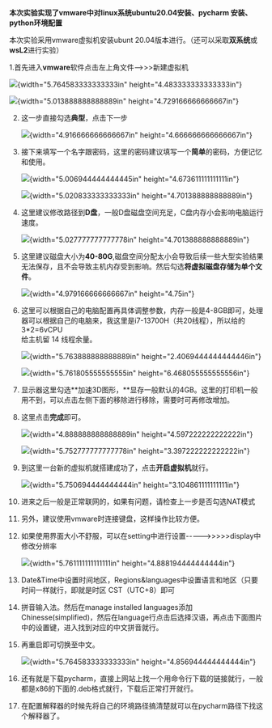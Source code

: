 **本次实验实现了vmware中对linux系统ubuntu20.04安装、pycharm
安装、python环境配置**

本次实验采用vmware虚拟机安装ubunt
20.04版本进行。（还可以采取**双系统**或**wsL2**进行实验）

1.首先进入**vmware**软件点击左上角文件\--\>\>\>新建虚拟机

![](D:\linux_install_img/media/image1.png){width="5.764583333333333in"
height="4.483333333333333in"}

![](D:\linux_install_img/media/image2.png){width="5.013888888888889in"
height="4.729166666666667in"}

2.  这一步直接勾选**典型**，点击下一步

    ![](D:\linux_install_img/media/image3.png){width="4.916666666666667in"
    height="4.666666666666667in"}

3.  接下来填写一个名字跟密码，这里的密码建议填写一个**简单**的密码，方便记忆和使用。

    ![](D:\linux_install_img/media/image4.png){width="5.006944444444445in"
    height="4.673611111111111in"}

    ![](D:\linux_install_img/media/image5.png){width="5.020833333333333in"
    height="4.701388888888889in"}

4.  这里建议修改路径到**D盘**，一般D盘磁盘空间充足，C盘内存小会影响电脑运行速度。

    ![](D:\linux_install_img/media/image6.png){width="5.027777777777778in"
    height="4.701388888888889in"}

5.  这里建议磁盘大小为**40-80G**,磁盘空间分配太小会导致后续一些大型实验结果无法保存，且不会导致主机内存受到影响。然后勾选**将虚拟磁盘存储为单个文件**。

    ![](D:\linux_install_img/media/image7.png){width="4.979166666666667in"
    height="4.75in"}

6.  这里可以根据自己的电脑配置再具体调整参数，内存一般是4-8GB即可，处理器可以根据自己的电脑来，我这里是i7-13700H（共20线程），所以给的3\*2=6vCPU\
    给主机留 14 线程余量。

    ![](D:\linux_install_img/media/image8.png){width="5.763888888888889in"
    height="2.4069444444444446in"}

    ![](D:\linux_install_img/media/image9.png){width="5.761805555555555in"
    height="6.468055555555556in"}

7.  显示器这里勾选**加速3D图形，**显存一般默认的4GB。这里的打印机一般用不到，可以点击左侧下面的移除进行移除，需要时可再修改增加。

8.  这里点击**完成**即可。

    ![](D:\linux_install_img/media/image10.png){width="4.888888888888889in"
    height="4.597222222222222in"}

    ![](D:\linux_install_img/media/image11.png){width="5.752777777777778in"
    height="3.397222222222222in"}

9.  到这里一台新的虚拟机就搭建成功了，点击**开启虚拟机**就行。

    ![](D:\linux_install_img/media/image12.png){width="5.750694444444444in"
    height="3.104861111111111in"}

10. 进来之后一般是正常联网的，如果有问题，请检查上一步是否勾选NAT模式

11. 另外，建议使用vmware时连接键盘，这样操作比较方便。

12. 如果使用界面大小不舒服，可以在setting中进行设置\-\-\-\--\>\>\>\>\>display中修改分辨率

    ![](D:\linux_install_img/media/image13.png){width="5.761111111111111in"
    height="4.888194444444444in"}

13. Date&Time中设置时间地区，Regions&languages中设置语言和地区（只要时间一样就行，即就是时区
    CST（UTC+8）即可

14. 拼音输入法。然后在manage installed
    languages添加Chinesse(simplified)，然后在language行点击后选择汉语，再点击下面图片中的设置键，进入找到对应的中文拼音就行。

15. 再重启即可切换至中文。

    ![](D:\linux_install_img/media/image14.png){width="5.764583333333333in"
    height="4.856944444444444in"}

16. 还有就是下载pycharm，直接上网站上找一个用命令行下载的链接就行，一般都是x86的下面的.deb格式就行，下载后正常打开就行。

17. 在配置解释器的时候先将自己的环境路径搞清楚就可以在pycharm路径下找这个解释器了。
